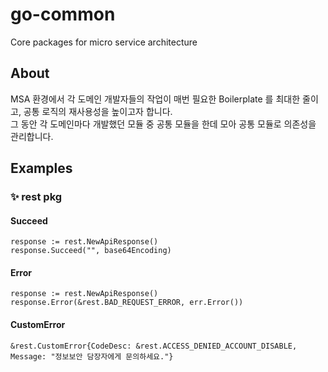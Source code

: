 # go-common
Core packages for micro service architecture

## About

MSA 환경에서 각 도메인 개발자들의 작업이 매번 필요한 Boilerplate 를 최대한 줄이고, 공통 로직의 재사용성을 높이고자 합니다. <br/>
그 동안 각 도메인마다 개발했던 모듈 중 공통 모듈을 한데 모아 공통 모듈로 의존성을 관리합니다.

## Examples

### ✨ rest pkg
#### Succeed
	response := rest.NewApiResponse()
	response.Succeed("", base64Encoding)

#### Error
	response := rest.NewApiResponse()
	response.Error(&rest.BAD_REQUEST_ERROR, err.Error())

#### CustomError
	&rest.CustomError{CodeDesc: &rest.ACCESS_DENIED_ACCOUNT_DISABLE, Message: "정보보안 담장자에게 문의하세요."}
	
